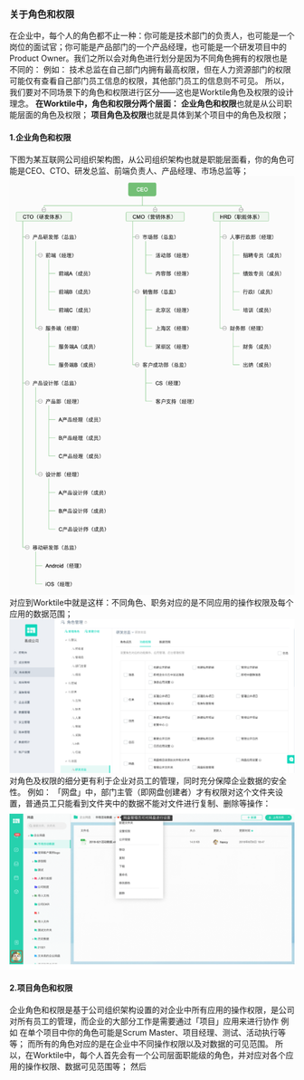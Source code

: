 ### 关于角色和权限
在企业中，每个人的角色都不止一种：你可能是技术部门的负责人，也可能是一个岗位的面试官；你可能是产品部门的一个产品经理，也可能是一个研发项目中的Product Owner。我们之所以会对角色进行划分是因为不同角色拥有的权限也是不同的：
例如：
技术总监在自己部门内拥有最高权限，但在人力资源部门的权限可能仅有查看自己部门员工信息的权限，其他部门员工的信息则不可见。
所以，我们要对不同场景下的角色和权限进行区分——这也是Worktile角色及权限的设计理念。
**在Worktile中，角色和权限分两个层面：**
**企业角色和权限**也就是从公司职能层面的角色及权限；
**项目角色及权限**也就是具体到某个项目中的角色及权限；

#### 1.企业角色和权限
下图为某互联网公司组织架构图，从公司组织架构也就是职能层面看，你的角色可能是CEO、CTO、研发总监、前端负责人、产品经理、市场总监等；
![](/assets/CEO.png)
对应到Worktile中就是这样：不同角色、职务对应的是不同应用的操作权限及每个应用的数据范围；
![](/assets/1-37.png)
对角色及权限的细分更有利于企业对员工的管理，同时充分保障企业数据的安全性。
例如：
「网盘」中，部门主管（即网盘创建者）才有权限对这个文件夹设置，普通员工只能看到文件夹中的数据不能对文件进行复制、删除等操作：
![](/assets/角色&权限.gif)
#### 2.项目角色和权限
企业角色和权限是基于公司组织架构设置的对企业中所有应用的操作权限，是公司对所有员工的管理，而企业的大部分工作是需要通过「项目」应用来进行协作
例如
在单个项目中你的角色可能是Scrum Master、项目经理、测试、活动执行等等；
而所有的角色对应的是在企业中不同操作权限以及对数据的可见范围。
所以，在Worktile中，每个人首先会有一个公司层面职能级的角色，并对应对各个应用的操作权限、数据可见范围等；
然后


